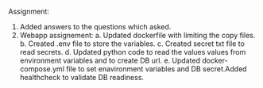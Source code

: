 Assignment:
1. Added answers to the questions which asked.
2.  Webapp assignement:
   a. Updated dockerfile with limiting the copy files.
   b. Created .env file to store the variables.
   c. Created secret txt file to read secrets.
   d. Updated python code to read the values values from environment variables and to create DB url.
   e. Updated docker-compose.yml file to set enavironment variables and DB secret.Added  healthcheck to validate DB readiness.
